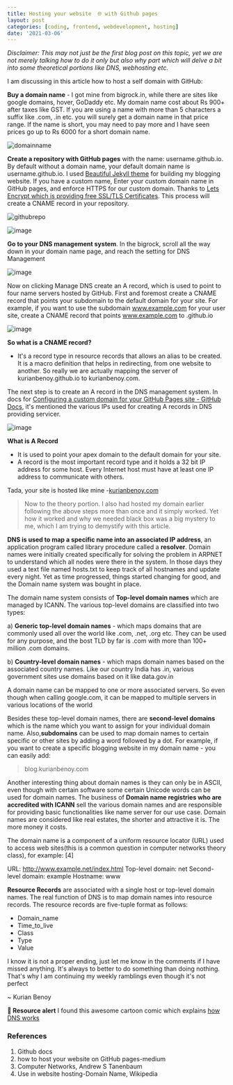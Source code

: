 ```yaml
---
title: Hosting your website  🌐 with Github pages
layout: post
categories: [coding, frontend, webdevelopment, hosting]
date: '2021-03-06'
---
```


*Disclaimer: This may not just be the first blog post on this topic, yet we are not merely talking how to do it only but also why part which will delve a bit into some theoretical portions like DNS, webhosting etc.*

I am discussing in this article how to host a self domain with GitHub:

**Buy a domain name** - I got mine from bigrock.in, while there are sites like google domains, hover, GoDaddy etc. My domain name cost about Rs 900+ after taxes like GST. If you are using a name with more than 5 characters a suffix like .com, .in etc. you will surely get a domain name in that price range. If the name is short, you may need to pay more and I have seen prices go up to Rs 6000 for a short domain name.

![domainname](https://user-images.githubusercontent.com/24592806/110367638-f1b69f00-806d-11eb-9ff8-3290cf08ce3c.png)

**Create a repository with GitHub pages** with the name: username.github.io. By default without a domain name, your default domain name is username.github.io. I used [Beautiful Jekyll theme](https://github.com/daattali/beautiful-jekyll) for building my blogging website. If you have a custom name, Enter your custom domain name in GitHub pages, and enforce HTTPS for our custom domain. Thanks to [Lets Encrypt which is providing free SSL/TLS Certificates](https://letsencrypt.org/). This process will create a CNAME record in your repository.

![githubrepo](https://user-images.githubusercontent.com/24592806/110367702-0dba4080-806e-11eb-9b96-15770a7982ed.png)

![image](https://user-images.githubusercontent.com/24592806/110367923-507c1880-806e-11eb-92e7-3728f5a7f772.png)

**Go to your DNS management system**. In the bigrock, scroll all the way down in your domain name page, and reach the setting for DNS Management

![image](https://user-images.githubusercontent.com/24592806/110369070-d9478400-806f-11eb-8424-9a7f1dc1b7a1.png)

Now on clicking Manage DNS create an A record, which is used to point to four name servers hosted by GitHub. First and
foremost create a CNAME record that points your subdomain to the default domain for your site. For example, if you want to use the subdomain www.example.com for your user site, create a CNAME record that points www.example.com to <user>.github.io
  
![image](https://user-images.githubusercontent.com/24592806/110369506-828e7a00-8070-11eb-9b89-fadd282e0374.png)

**So what is a CNAME record?**

- It's a record type in resource records that allows an alias to be created. It is a macro definition that helps in redirecting, from one website to another. So really we are actually mapping the server of kurianbenoy.github.io to kurianbenoy.com.

The next step is to create an A record in the DNS management system. In docs for [Configuring a custom domain for your GitHub Pages site - GitHub Docs](https://docs.github.com/en/github/working-with-github-pages/managing-a-custom-domain-for-your-github-pages-site), it's mentioned the various IPs used
for creating A records in DNS providing servicer.

![image](https://user-images.githubusercontent.com/24592806/110370904-4a883680-8072-11eb-8af8-231907f1f115.png)


**What is A Record**

- It is used to point your apex domain to the default domain for your site. 
- A record is the most important record type and it holds a 32 bit IP address for some host. Every Internet host must have at least one IP address to communicate with others.


Tada, your site is hosted like mine -[kurianbenoy.com](https://kurianbenoy.com/)

>Now to the theory portion. I also had hosted my domain earlier following the above steps more than once and it simply worked. Yet how it worked and why we needed black box was a big mystery to me, which I am trying to demystify with this article.

**DNS is used to map a specific name into an associated IP address**, an application program called library procedure called a **resolver**. Domain names were initially created specifically for solving the problem in ARPNET to understand which all nodes were there in the system. In those days they used a text file named hosts.txt to keep track of all hostnames and update every night. Yet as time progressed, things started changing for good, and the Domain name system was bought in place.


The domain name system consists of **Top-level domain names** which are managed by ICANN. The various top-level domains are classified into two types:

a) **Generic top-level domain names** - which maps domains that are commonly used all over the world like .com, .net, .org etc. They can be used for any purpose, and the bost TLD by far is .com with more than 100+ million .com domains.


b) **Country-level domain names** - which maps domain names based on the associated country names. Like our country India has .in, various government sites use domains based on it like data.gov.in


A domain name can be mapped to one or more associated servers. So even though when calling google.com, it can be mapped to multiple servers in various locations of the world


Besides these top-level domain names, there are **second-level domains** which is the name which you want to assign for your individual domain name. Also,**subdomains** can be used to map domain names to certain specific or other sites by adding a word followed by a dot. For example, if you want to create a specific blogging website in my domain name - you can easily add:

> blog.kurianbenoy.com


Another interesting thing about domain names is they can only be in ASCII, even though with certain software some certain Unicode words can be used for domain names. The business of **Domain name registries who are accredited with ICANN** sell the various domain names and are responsible for providing basic functionalities like name server for our use case. Domain names are considered like real estates, the shorter and attractive it is. The more money it costs.


The domain name is a component of a uniform resource locator (URL) used to access web sites(this is a common question in computer networks theory class), for example: [4]

URL: http://www.example.net/index.html
Top-level domain: net
Second-level domain: example
Hostname: www

**Resource Records** are associated with a single host or top-level domain names. The real function of DNS is to map domain names into resource records. The resource
records are five-tuple format as follows:

- Domain_name
- Time_to_live
- Class
- Type
- Value

I know it is not a proper ending, just let me know in the comments if I have missed anything. It's always to better to do something than doing nothing.
That's why I am continuing my weekly ramblings even though it's not perfect

~ Kurian Benoy

**📢 Resource alert** I found this awesome cartoon comic which explains [how DNS works](https://howdns.works/episodes/)

### References

1. Github docs
2. how to host your website on GitHub pages-medium
3. Computer Networks, Andrew S Tanenbaum
4. Use in website hosting-Domain Name, Wikipedia
